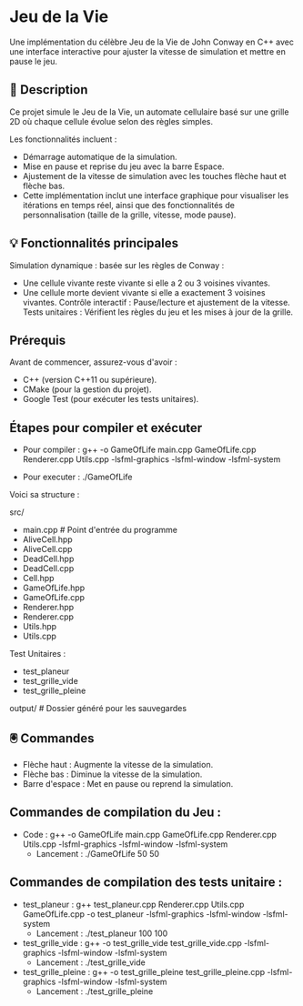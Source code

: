 # Jeu de la Vie


Une implémentation du célèbre Jeu de la Vie de John Conway en C++ avec une interface interactive pour ajuster la vitesse de simulation et mettre en pause le jeu.

## 🌟 Description  
Ce projet simule le Jeu de la Vie, un automate cellulaire basé sur une grille 2D où chaque cellule évolue selon des règles simples.

Les fonctionnalités incluent :

- Démarrage automatique de la simulation.
- Mise en pause et reprise du jeu avec la barre Espace.
- Ajustement de la vitesse de simulation avec les touches flèche haut et flèche bas.
- Cette implémentation inclut une interface graphique pour visualiser les itérations en temps réel, ainsi que des fonctionnalités de personnalisation (taille de la grille, vitesse, mode pause).



## 💡 Fonctionnalités principales  
Simulation dynamique : basée sur les règles de Conway :
- Une cellule vivante reste vivante si elle a 2 ou 3 voisines vivantes.
- Une cellule morte devient vivante si elle a exactement 3 voisines vivantes.
Contrôle interactif : Pause/lecture et ajustement de la vitesse.
Tests unitaires : Vérifient les règles du jeu et les mises à jour de la grille.


## Prérequis
Avant de commencer, assurez-vous d'avoir :

- C++ (version C++11 ou supérieure).
- CMake (pour la gestion du projet).
- Google Test (pour exécuter les tests unitaires).

## Étapes pour compiler et exécuter

- Pour compiler :
  g++ -o GameOfLife main.cpp GameOfLife.cpp Renderer.cpp Utils.cpp  -lsfml-graphics -lsfml-window -lsfml-system

 - Pour executer :
  ./GameOfLife


Voici sa structure :

 src/
 - main.cpp               # Point d'entrée du programme
 - AliveCell.hpp
 - AliveCell.cpp
 - DeadCell.hpp
 - DeadCell.cpp
 - Cell.hpp
 - GameOfLife.hpp
 - GameOfLife.cpp
 - Renderer.hpp
 - Renderer.cpp
 - Utils.hpp
 - Utils.cpp

Test Unitaires :
   - test_planeur
   - test_grille_vide
   - test_grille_pleine


output/                    # Dossier généré pour les sauvegardes

## 🖲️ Commandes
- Flèche haut : Augmente la vitesse de la simulation.
- Flèche bas : Diminue la vitesse de la simulation.
- Barre d'espace : Met en pause ou reprend la simulation.
 

## Commandes de compilation du Jeu :
- Code : g++ -o GameOfLife main.cpp GameOfLife.cpp Renderer.cpp Utils.cpp  -lsfml-graphics -lsfml-window -lsfml-system
  - Lancement : ./GameOfLife 50 50

## Commandes de compilation des tests unitaire :
- test_planeur : g++ test_planeur.cpp Renderer.cpp Utils.cpp GameOfLife.cpp -o test_planeur -lsfml-graphics -lsfml-window -lsfml-system
  - Lancement : ./test_planeur 100 100
- test_grille_vide : g++ -o test_grille_vide test_grille_vide.cpp -lsfml-graphics -lsfml-window -lsfml-system
  - Lancement : ./test_grille_vide
- test_grille_pleine : g++ -o test_grille_pleine test_grille_pleine.cpp -lsfml-graphics -lsfml-window -lsfml-system
  - Lancement : ./test_grille_pleine

